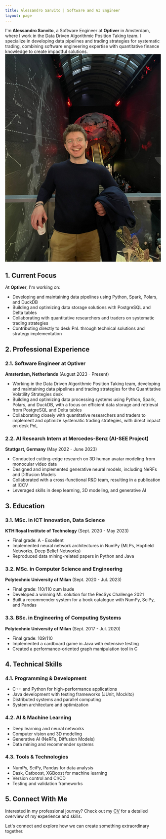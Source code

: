```yaml
---
title: Alessandro Sanvito | Software and AI Engineer
layout: page
---
```


<div class="about-container">
  <div class="about-content">
    I'm <strong>Alessandro Sanvito</strong>, a Software Engineer at <strong>Optiver</strong> in Amsterdam, where I work in the Data Driven Algorithmic Position Taking team. I specialize in developing data pipelines and trading strategies for systematic trading, combining software engineering expertise with quantitative finance knowledge to create impactful solutions.
  </div>
  <div class="profile-picture">
    <img src="/images/alessandro.jpeg" alt="Alessandro Sanvito" />
  </div>
</div>

## 1. Current Focus

At <strong>Optiver</strong>, I'm working on:
- Developing and maintaining data pipelines using Python, Spark, Polars, and DuckDB
- Building and optimizing data storage solutions with PostgreSQL and Delta tables
- Collaborating with quantitative researchers and traders on systematic trading strategies
- Contributing directly to desk PnL through technical solutions and strategy implementation

## 2. Professional Experience

### 2.1. Software Engineer at Optiver
<strong>Amsterdam, Netherlands</strong> (August 2023 - Present)
- Working in the Data Driven Algorithmic Position Taking team, developing and maintaining data pipelines and trading strategies for the Quantitative Volatility Strategies desk
- Building and optimizing data processing systems using Python, Spark, Polars, and DuckDB, with a focus on efficient data storage and retrieval from PostgreSQL and Delta tables
- Collaborating closely with quantitative researchers and traders to implement and optimize systematic trading strategies, with direct impact on desk PnL

### 2.2. AI Research Intern at Mercedes-Benz (AI-SEE Project)
<strong>Stuttgart, Germany</strong> (May 2022 - June 2023)
- Conducted cutting-edge research on 3D human avatar modeling from monocular video data
- Designed and implemented generative neural models, including NeRFs and Diffusion Models
- Collaborated with a cross-functional R&D team, resulting in a publication at ICCV
- Leveraged skills in deep learning, 3D modeling, and generative AI

## 3. Education

### 3.1. MSc. in ICT Innovation, Data Science
<strong>KTH Royal Institute of Technology</strong> (Sept. 2020 - May 2023)
- Final grade: A - Excellent
- Implemented neural network architectures in NumPy (MLPs, Hopfield Networks, Deep Belief Networks)
- Reproduced data mining-related papers in Python and Java

### 3.2. MSc. in Computer Science and Engineering
<strong>Polytechnic University of Milan</strong> (Sept. 2020 - Jul. 2023)
- Final grade: 110/110 cum laude
- Developed a winning ML solution for the RecSys Challenge 2021
- Built a recommender system for a book catalogue with NumPy, SciPy, and Pandas

### 3.3. BSc. in Engineering of Computing Systems
<strong>Polytechnic University of Milan</strong> (Sept. 2017 - Jul. 2020)
- Final grade: 109/110
- Implemented a cardboard game in Java with extensive testing
- Created a performance-oriented graph manipulation tool in C

## 4. Technical Skills

### 4.1. Programming & Development
- C++ and Python for high-performance applications
- Java development with testing frameworks (JUnit, Mockito)
- Distributed systems and parallel computing
- System architecture and optimization

### 4.2. AI & Machine Learning
- Deep learning and neural networks
- Computer vision and 3D modeling
- Generative AI (NeRFs, Diffusion Models)
- Data mining and recommender systems

### 4.3. Tools & Technologies
- NumPy, SciPy, Pandas for data analysis
- Dask, Catboost, XGBoost for machine learning
- Version control and CI/CD
- Testing and validation frameworks

## 5. Connect With Me

Interested in my professional journey? Check out my [CV](/public/Alessandro_Sanvito_CV.pdf) for a detailed overview of my experience and skills.

Let's connect and explore how we can create something extraordinary together.
